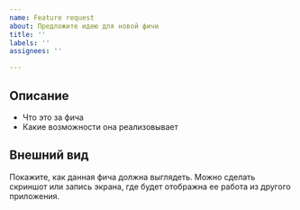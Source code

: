 ```yaml
---
name: Feature request
about: Предложите идею для новой фичи
title: ''
labels: ''
assignees: ''

---
```


## Описание
- Что это за фича
- Какие возможности она реализовывает

## Внешний вид
Покажите, как данная фича должна выглядеть.
Можно сделать скриншот или запись экрана, где будет отображна ее работа из другого приложения.
